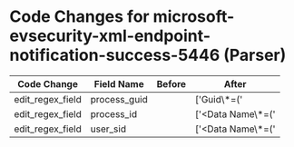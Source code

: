 # Code Changes for microsoft-evsecurity-xml-endpoint-notification-success-5446 (Parser)

| Code Change | Field Name | Before | After |
|-------------|------------|--------|-------|
| edit_regex_field | process_guid |  | ['Guid\\*=(\'|")\{({process_guid}[^\\'\}]+)'] |
| edit_regex_field | process_id |  | ['<Data Name\\*=(\'|")ProcessId(\'|")>({process_id}[^<]+)<', '<Execution ProcessID\\*=(\'|")({process_id}\d+)'] |
| edit_regex_field | user_sid |  | ['<Data Name\\*=(\'|")UserSid(\'|")>({user_sid}[^<]+)<'] |